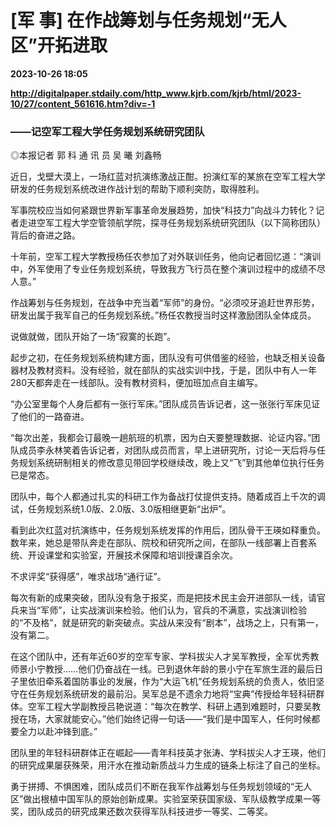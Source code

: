 # [军 事] 在作战筹划与任务规划“无人区”开拓进取

**2023-10-26 18:05**

**http://digitalpaper.stdaily.com/http_www.kjrb.com/kjrb/html/2023-10/27/content_561616.htm?div=-1**

### ——记空军工程大学任务规划系统研究团队

 ◎本报记者 郭 科 通 讯 员 吴 曦 刘鑫畅

 近日，戈壁大漠上，一场红蓝对抗演练激战正酣。扮演红军的某旅在空军工程大学研发的任务规划系统改进作战计划的帮助下顺利突防，取得胜利。

 军事院校应当如何紧跟世界新军事革命发展趋势，加快“科技力”向战斗力转化？记者走进空军工程大学空管领航学院，探寻任务规划系统研究团队（以下简称团队）背后的奋进之路。

 十年前，空军工程大学教授杨任农参加了对外联训任务，他向记者回忆道：“演训中，外军使用了专业任务规划系统，导致我方飞行员在整个演训过程中的成绩不尽人意。”

 作战筹划与任务规划，在战争中充当着“军师”的身份。“必须咬牙追赶世界形势，研发出属于我军自己的任务规划系统。”杨任农教授当时这样激励团队全体成员。

 说做就做，团队开始了一场“寂寞的长跑”。

 起步之初，在任务规划系统构建方面，团队没有可供借鉴的经验，也缺乏相关设备器材及教材资料。没有经验，就在部队的实战实训中找，于是，团队中有人一年280天都奔走在一线部队。没有教材资料，便加班加点自主编写。

 “办公室里每个人身后都有一张行军床。”团队成员告诉记者，这一张张行军床见证了他们的一路奋进。

 “每次出差，我都会订最晚一趟航班的机票，因为白天要整理数据、论证内容。”团队成员李永林笑着告诉记者，对团队成员而言，早上进研究所，讨论一天后将与任务规划系统研制相关的修改意见带回学校继续改，晚上又“飞”到其他单位执行任务已是常态。

 团队中，每个人都通过扎实的科研工作为备战打仗提供支持。随着成百上千次的调试，任务规划系统1.0版、2.0版、3.0版相继更新“出炉”。

 看到此次红蓝对抗演练中，任务规划系统发挥的作用后，团队骨干王瑛如释重负。数年来，她总是带队奔走在部队、院校和研究所之间，在部队一线部署上百套系统、开设课堂和实验室，开展技术保障和培训授课百余次。

 不求评奖“获得感”，唯求战场“通行证”。

 每次有新的成果突破，团队没有急于报奖，而是把技术民主会开进部队一线，请官兵来当“军师”，让实战演训来检验。他们认为，官兵的不满意，实战演训检验的“不及格”，就是研究的新突破点。实战从来没有“剧本”，战场之上，只有第一，没有第二。

 在这个团队中，还有年近60岁的空军专家、学科拔尖人才吴军教授，全军优秀教师景小宁教授……他们仍奋战在一线。已到退休年龄的景小宁在军旅生涯的最后日子里依旧牵系着国防事业的发展，作为“大运飞机”任务规划系统的负责人，依旧坚守在任务规划系统研发的最前沿。吴军总是不遗余力地将“宝典”传授给年轻科研群体。空军工程大学副教授吕艳说道：“每次在教学、科研上遇到难题时，只要吴教授在场，大家就能安心。”他们始终记得一句话——“我们是中国军人，任何时候都要全力以赴冲锋到底。”

 团队里的年轻科研群体正在崛起——青年科技英才张涛、学科拔尖人才王瑛，他们的研究成果屡获殊荣，用汗水在推动新质战斗力生成的链条上标注了自己的坐标。

 勇于拼搏、不惧困难，团队成员们不断在我军作战筹划与任务规划领域的“无人区”做出根植中国军队的原始创新成果。实验室荣获国家级、军队级教学成果一等奖，团队成员的研究成果还数次获得军队科技进步一等奖、二等奖。